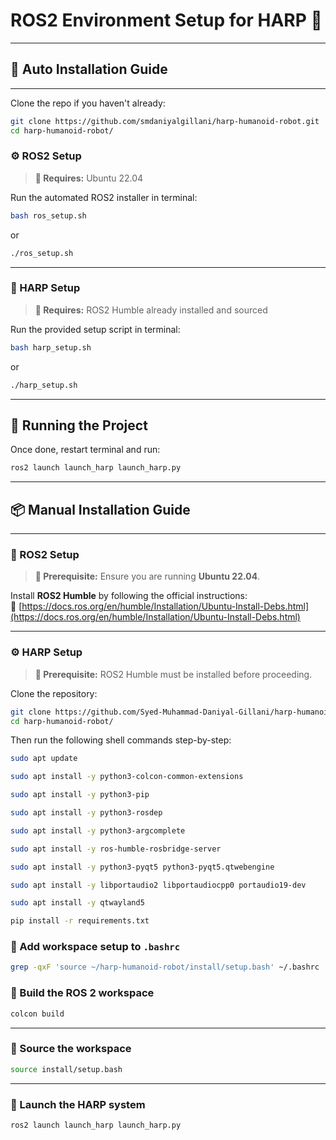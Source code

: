 # ROS2 Environment Setup for HARP 🤖

---

## 🤖 Auto Installation Guide

---

Clone the repo if you haven't already:

```bash
git clone https://github.com/smdaniyalgillani/harp-humanoid-robot.git
cd harp-humanoid-robot/
```

### ⚙️ ROS2 Setup

> **📝 Requires:** Ubuntu 22.04

Run the automated ROS2 installer in terminal:

```bash
bash ros_setup.sh
```
or
```bash
./ros_setup.sh
```
---

### 🤖 HARP Setup

> **📝 Requires:** ROS2 Humble already installed and sourced

Run the provided setup script in terminal:

```bash
bash harp_setup.sh
```
or
```bash
./harp_setup.sh
```
---

## 🚀 Running the Project

Once done, restart terminal and run:

```bash
ros2 launch launch_harp launch_harp.py
```

---

## 📦 Manual Installation Guide

---

### 🔧 ROS2 Setup

> **📝 Prerequisite:** Ensure you are running **Ubuntu 22.04**.

Install **ROS2 Humble** by following the official instructions:  
🔗 [https://docs.ros.org/en/humble/Installation/Ubuntu-Install-Debs.html](https://docs.ros.org/en/humble/Installation/Ubuntu-Install-Debs.html)

---

### ⚙️ HARP Setup

> **📝 Prerequisite:** ROS2 Humble must be installed before proceeding.

Clone the repository:

```bash
git clone https://github.com/Syed-Muhammad-Daniyal-Gillani/harp-humanoid-robot.git
cd harp-humanoid-robot/
```

Then run the following shell commands step-by-step:

```bash
sudo apt update
```
```bash
sudo apt install -y python3-colcon-common-extensions
```
```bash
sudo apt install -y python3-pip
```

```bash
sudo apt install -y python3-rosdep
```

```bash
sudo apt install -y python3-argcomplete
```

```bash
sudo apt install -y ros-humble-rosbridge-server
```

```bash
sudo apt install -y python3-pyqt5 python3-pyqt5.qtwebengine
```

```bash
sudo apt install -y libportaudio2 libportaudiocpp0 portaudio19-dev
```

```bash
sudo apt install -y qtwayland5
```

```bash
pip install -r requirements.txt
```

### 🔧 Add workspace setup to `.bashrc`

```bash
grep -qxF 'source ~/harp-humanoid-robot/install/setup.bash' ~/.bashrc || echo 'source ~/harp-humanoid-robot/install/setup.bash' >> ~/.bashrc
```

### 🔨 Build the ROS 2 workspace

```bash
colcon build
```

---

### 🛁 Source the workspace

```bash
source install/setup.bash
```

---

### 🚀 Launch the HARP system

```bash
ros2 launch launch_harp launch_harp.py
```
